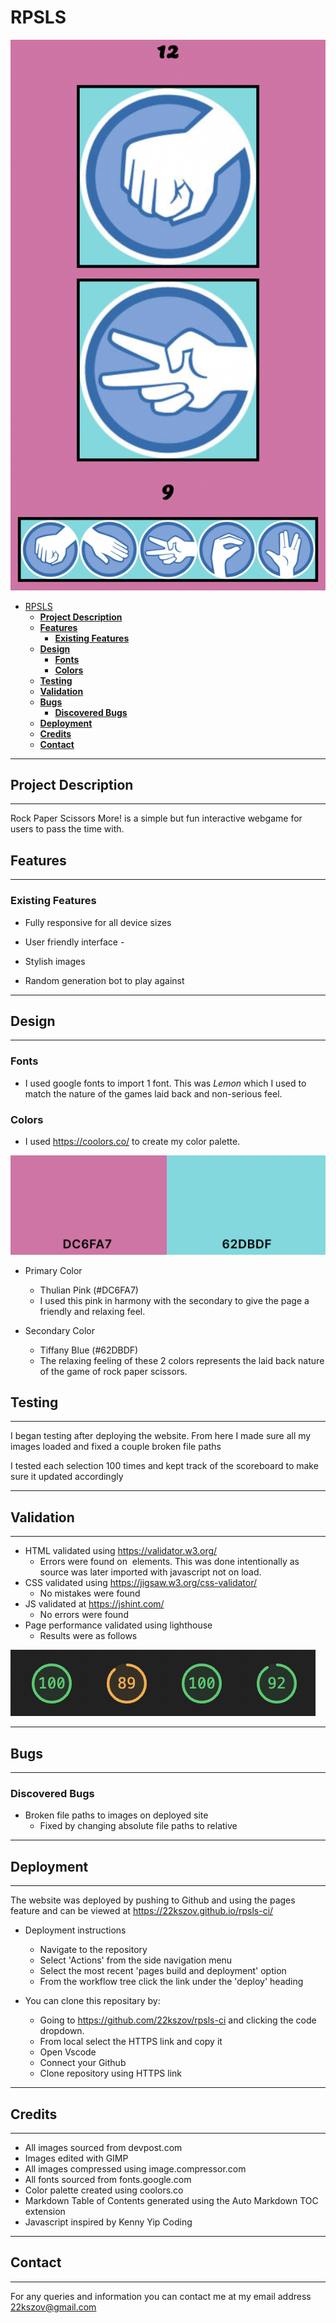 # RPSLS

![Screnshot from RPSLS](assets/images/homepage.png)

<!-- TOC -->

- [RPSLS](#rpsls)
  - [**Project Description**](#project-description)
  - [**Features**](#features)
    - [**Existing Features**](#existing-features)
  - [**Design**](#design)
    - [**Fonts**](#fonts)
    - [**Colors**](#colors)
  - [**Testing**](#testing)
  - [**Validation**](#validation)
  - [**Bugs**](#bugs)
    - [**Discovered Bugs**](#discovered-bugs)
  - [**Deployment**](#deployment)
  - [**Credits**](#credits)
  - [**Contact**](#contact)

<!-- /TOC -->

---

## **Project Description**

---

Rock Paper Scissors More! is a simple but fun interactive webgame for users to pass the time with.

## **Features**

---

### **Existing Features**

- Fully responsive for all device sizes

- User friendly interface -

- Stylish images

- Random generation bot to play against

---

## **Design**

---

### **Fonts**

- I used google fonts to import 1 font. This was _Lemon_ which I used to match the nature of the games laid back and non-serious feel.

### **Colors**

- I used <https://coolors.co/> to create my color palette.

![Color pallete used for blog](assets/images/color-palette.png)

- Primary Color

  - Thulian Pink (#DC6FA7)
  - I used this pink in harmony with the secondary to give the page a friendly and relaxing feel.

- Secondary Color

  - Tiffany Blue (#62DBDF)
  - The relaxing feeling of these 2 colors represents the laid back nature of the game of rock paper scissors.

## **Testing**

---

I began testing after deploying the website. From here I made sure all my images loaded and fixed a couple broken file paths

I tested each selection 100 times and kept track of the scoreboard to make sure it updated accordingly

---

## **Validation**

---

- HTML validated using <https://validator.w3.org/>
  - Errors were found on <img> elements. This was done intentionally as source was later imported with javascript not on load.
- CSS validated using <https://jigsaw.w3.org/css-validator/>
  - No mistakes were found
- JS validated at <https://jshint.com/>
  - No errors were found
- Page performance validated using lighthouse
  - Results were as follows

![Page performance reults](assets/images/performances.png)

---

## **Bugs**

---

### **Discovered Bugs**

- Broken file paths to images on deployed site
  - Fixed by changing absolute file paths to relative

---

## **Deployment**

---

The website was deployed by pushing to Github and using the pages feature and can be viewed at <https://22kszov.github.io/rpsls-ci/>

- Deployment instructions

  - Navigate to the repository
  - Select 'Actions' from the side navigation menu
  - Select the most recent 'pages build and deployment' option
  - From the workflow tree click the link under the 'deploy' heading

- You can clone this repositary by:
  - Going to <https://github.com/22kszov/rpsls-ci> and clicking the code dropdown.
  - From local select the HTTPS link and copy it
  - Open Vscode
  - Connect your Github
  - Clone repository using HTTPS link

---

## **Credits**

---

- All images sourced from devpost.com
- Images edited with GIMP
- All images compressed using image.compressor.com
- All fonts sourced from fonts.google.com
- Color palette created using coolors.co
- Markdown Table of Contents generated using the Auto Markdown TOC extension
- Javascript inspired by Kenny Yip Coding

---

## **Contact**

---

For any queries and information you can contact me at my email address 22kszov@gmail.com
